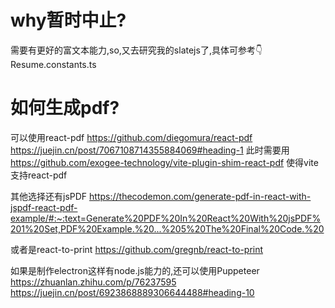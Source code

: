 # why暂时中止?
需要有更好的富文本能力,so,又去研究我的slatejs了,具体可参考👇
Resume.constants.ts
# 如何生成pdf?
可以使用react-pdf
https://github.com/diegomura/react-pdf
https://juejin.cn/post/7067108714355884069#heading-1
此时需要用 https://github.com/exogee-technology/vite-plugin-shim-react-pdf 使得vite支持react-pdf


其他选择还有jsPDF
https://thecodemon.com/generate-pdf-in-react-with-jspdf-react-pdf-example/#:~:text=Generate%20PDF%20In%20React%20With%20jsPDF%201%20Set,PDF%20Example.%20...%205%20The%20Final%20Code.%20

或者是react-to-print
https://github.com/gregnb/react-to-print


如果是制作electron这样有node.js能力的,还可以使用Puppeteer
https://zhuanlan.zhihu.com/p/76237595
https://juejin.cn/post/6923868889306644488#heading-10